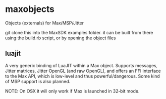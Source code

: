 maxobjects
==========

Objects (externals) for Max/MSP/Jitter

git clone this into the MaxSDK examples folder.
it can be built from there using the build.rb script, or by opening the object files

## luajit

A very generic binding of LuaJIT within a Max object. Supports messages, Jitter matrices, Jitter OpenGL (and raw OpenGL), and offers an FFI interface to the Max API, which is low-level and thus powerful/dangerous. 
Some kind of MSP support is also planned.

NOTE: On OSX it will only work if Max is launched in 32-bit mode.
